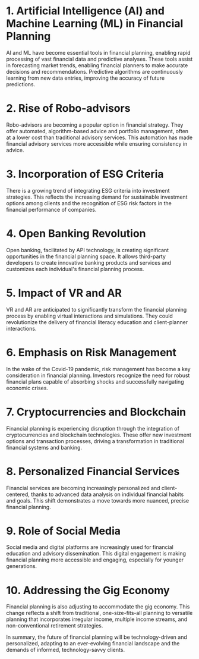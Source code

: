 # 1. Artificial Intelligence (AI) and Machine Learning (ML) in Financial Planning

AI and ML have become essential tools in financial planning, enabling rapid processing of vast financial data and predictive analyses. These tools assist in forecasting market trends, enabling financial planners to make accurate decisions and recommendations. Predictive algorithms are continuously learning from new data entries, improving the accuracy of future predictions.

# 2. Rise of Robo-advisors 

Robo-advisors are becoming a popular option in financial strategy. They offer automated, algorithm-based advice and portfolio management, often at a lower cost than traditional advisory services. This automation has made financial advisory services more accessible while ensuring consistency in advice.

# 3. Incorporation of ESG Criteria

There is a growing trend of integrating ESG criteria into investment strategies. This reflects the increasing demand for sustainable investment options among clients and the recognition of ESG risk factors in the financial performance of companies.

# 4. Open Banking Revolution

Open banking, facilitated by API technology, is creating significant opportunities in the financial planning space. It allows third-party developers to create innovative banking products and services and customizes each individual's financial planning process.

# 5. Impact of VR and AR

VR and AR are anticipated to significantly transform the financial planning process by enabling virtual interactions and simulations. They could revolutionize the delivery of financial literacy education and client-planner interactions.

# 6. Emphasis on Risk Management

In the wake of the Covid-19 pandemic, risk management has become a key consideration in financial planning. Investors recognize the need for robust financial plans capable of absorbing shocks and successfully navigating economic crises. 

# 7. Cryptocurrencies and Blockchain

Financial planning is experiencing disruption through the integration of cryptocurrencies and blockchain technologies. These offer new investment options and transaction processes, driving a transformation in traditional financial systems and banking. 

# 8. Personalized Financial Services

Financial services are becoming increasingly personalized and client-centered, thanks to advanced data analysis on individual financial habits and goals. This shift demonstrates a move towards more nuanced, precise financial planning.

# 9. Role of Social Media

Social media and digital platforms are increasingly used for financial education and advisory dissemination. This digital engagement is making financial planning more accessible and engaging, especially for younger generations.

# 10. Addressing the Gig Economy 

Financial planning is also adjusting to accommodate the gig economy. This change reflects a shift from traditional, one-size-fits-all planning to versatile planning that incorporates irregular income, multiple income streams, and non-conventional retirement strategies.

In summary, the future of financial planning will be technology-driven and personalized, adapting to an ever-evolving financial landscape and the demands of informed, technology-savvy clients.